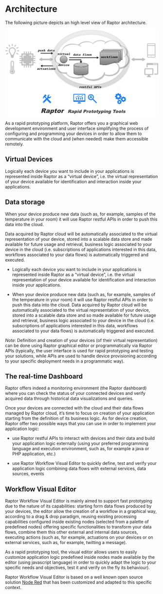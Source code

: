Architecture
===

The following picture depicts an high level view of Raptor architecture.

![Architecture](img/Raptor-Arch.png)

As a rapid prototyping platform, Raptor offers you a graphical web development environment and user interface simplifying the process of configuring and programming your devices in order to allow them to communicate with the cloud and (when needed) make them accessible remotely.

Virtual Devices
---

Logically each device you want to include in your applications is represented inside Raptor as a “virtual device”, i.e. the virtual representation of your device available for identification and interaction inside your applications.

Data storage
---

When your device produce new data (such as, for example, samples of the temperature in your room) it will use Raptor restful APIs in order to push this data into the cloud.

Data acquired by Raptor cloud will be automatically associated to the virtual representation of your device, stored into a scalable data store and made available for future usage and retrieval, business logic associated to your device in the cloud (i.e. subscriptions of applications interested in this data, workflows associated to your data flows) is automatically triggered and executed.

- Logically each device you want to include in your applications is represented inside Raptor as a “virtual device”, i.e. the virtual representation of your device available for identification and interaction inside your applications.

- When your device produce new data (such as, for example, samples of the temperature in your room) it will use Raptor restful APIs in order to push this data into the cloud. Data acquired by Raptor cloud will be automatically associated to the virtual representation of your device, stored into a scalable data store and so made available for future usage and retrieval, business logic associated to your device in the cloud (i.e. subscriptions of applications interested in this data, workflows associated to your data flows) is automatically triggered and executed.

*Note*: Definition and creation of your devices (of their virtual representation) can be done using Raptor graphical editor or programmatically via Raptor APIs (typically, the user interface is used for rapid prototyping and testing your solutions, while APIs are used to handle device provisioning according to your specific deployment needs in a programmatic way).  

The real-time Dashboard
---

Raptor offers indeed a monitoring environment (the Raptor dashboard) where you can check the status of your connected devices and verify acquired data through historical data visualizations and queries.

Once your devices are connected with the cloud and their data flows managed by Raptor cloud, it’s time to focus on creation of your application starting from the definition of its business logic. As for device creation, Raptor offer two possible ways that you can use in order to implement your application logic:

- use Raptor restful APIs to interact with devices and their data and build your application logic externally (using your preferred programming language and execution environment, such as, for example a java or PHP application, etc.)

- use Raptor Workflow Visual Editor to quickly define, test and verify your application logic combining data flows with external services, data sources, events

Workflow Visual Editor
---

Raptor Workflow Visual Editor is mainly aimed to support fast prototyping due to the nature of its capabilities: starting form data flows produced by your devices, the editor allow the creation of a workflow in a graphical way, according to a drag & drop paradigm, reusing existing processing capabilities configured inside existing nodes (selected from a palette of predefined nodes) offering specific functionalities to transform your data flows, combine them this other external and internal data sources, executing actions (such as, for example,  actuations on your devices or on external services, such as, for example, twitting a message).

As a rapid prototyping tool, the visual editor allows users to easily customize application logic predefined inside nodes made available by the editor (using javascript language) in order to quickly adapt the logic to your specific needs and objectives, test it and verify on the fly its behaviour).

Raptor Workflow Visual Editor is based on a well known open source solution [Node Red](http://nodered.org) that has been customized and adapted to this specific context.
